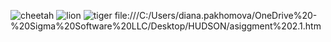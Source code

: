 ![cheetah](https://github.com/demyd2010/demyd2010.githup.io/assets/148500105/ea822ab7-714a-4370-ac45-c2bb4a032eb6)
![lion](https://github.com/demyd2010/demyd2010.githup.io/assets/148500105/00c078a2-2637-4666-bff1-b5ed813f8df9)
![tiger](https://github.com/demyd2010/demyd2010.githup.io/assets/148500105/abffa85e-40b5-471c-8b0c-0c0b5400be31)
file:///C:/Users/diana.pakhomova/OneDrive%20-%20Sigma%20Software%20LLC/Desktop/HUDSON/asiggment%202.1.htm
